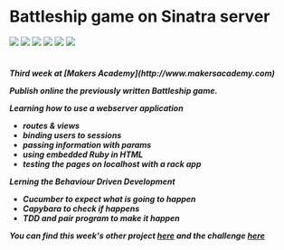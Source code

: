 Battleship game on Sinatra server
==========
<div>
<img src = https://img.shields.io/badge/%20-GitHub-orange.svg>
<img src = https://img.shields.io/badge/%20-Ruby-blue.svg>
<img src = https://img.shields.io/badge/%20-RSpec-red.svg>
<img src = https://img.shields.io/badge/%20-Sinatra-FFFF00.svg>
<img src = https://img.shields.io/badge/%20-Cucumber-009900.svg>
<img src = https://img.shields.io/badge/%20-Capybara-ff0000.svg>
</div>
<br>

<h5> Third week at [Makers Academy](http://www.makersacademy.com) 

Publish online the previously written Battleship game.

Learning how to use a webserver application
  - routes & views
  - binding users to sessions
  - passing information with params
  - using embedded Ruby in HTML
  - testing the pages on localhost with a rack app

Lerning the Behaviour Driven Development
  - Cucumber to expect what is going to happen
  - Capybara to check if happens
  - TDD and pair program to make it happen

You can find this week's other project [here](https://github.com/Tr1ckX/Sinatra_Week-3) and the challenge [here](https://github.com/Tr1ckX/RPS_Week-3)
